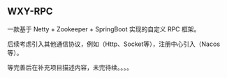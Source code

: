 ## WXY-RPC
一款基于 Netty + Zookeeper + SpringBoot 实现的自定义 RPC 框架。

后续考虑引入其他通信协议，例如（Http、Socket等），注册中心引入（Nacos等）。

等完善后在补充项目描述内容，未完待续。。。。